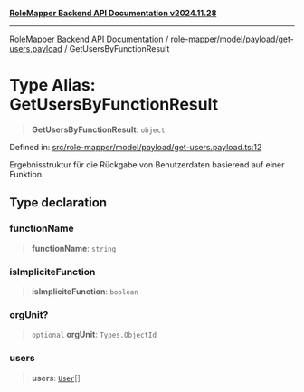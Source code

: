 [**RoleMapper Backend API Documentation v2024.11.28**](../../../../../README.md)

***

[RoleMapper Backend API Documentation](../../../../../modules.md) / [role-mapper/model/payload/get-users.payload](../README.md) / GetUsersByFunctionResult

# Type Alias: GetUsersByFunctionResult

> **GetUsersByFunctionResult**: `object`

Defined in: [src/role-mapper/model/payload/get-users.payload.ts:12](https://github.com/FlowCraft-AG/RoleMapper/blob/c56690d4fd1bda4e01111a8d104f8e1bd628a5f5/backend/src/role-mapper/model/payload/get-users.payload.ts#L12)

Ergebnisstruktur für die Rückgabe von Benutzerdaten basierend auf einer Funktion.

## Type declaration

### functionName

> **functionName**: `string`

### isImpliciteFunction

> **isImpliciteFunction**: `boolean`

### orgUnit?

> `optional` **orgUnit**: `Types.ObjectId`

### users

> **users**: [`User`](../../../entity/user.entity/classes/User.md)[]
